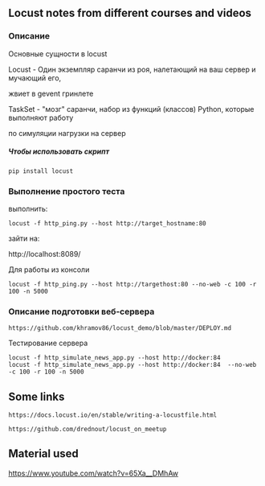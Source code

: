 ## Locust notes from different courses and videos


### Описание
Основные сущности в locust

Locust - Один экземпляр саранчи из роя, налетающий на ваш сервер и мучающий его,

жвиет в gevent гринлете

TaskSet - "мозг" саранчи, набор из функций (классов) Python, которые выполняют работу

по симуляции нагрузки на сервер

##### Чтобы использовать скрипт

`pip install locust`

### Выполнение простого теста

выполнить:

`locust -f http_ping.py --host http://target_hostname:80`

зайти на:

http://localhost:8089/

Для работы из консоли
```
locust -f http_ping.py --host http://targethost:80 --no-web -c 100 -r 100 -n 5000
```
### Описание подготовки веб-сервера
```
https://github.com/khramov86/locust_demo/blob/master/DEPLOY.md
```
Тестирование сервера
```
locust -f http_simulate_news_app.py --host http://docker:84
locust -f http_simulate_news_app.py --host http://docker:84  --no-web -c 100 -r 100 -n 5000
```




## Some links
```
https://docs.locust.io/en/stable/writing-a-locustfile.html

https://github.com/drednout/locust_on_meetup
```
## Material used
https://www.youtube.com/watch?v=65Xa__DMhAw
 
